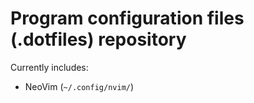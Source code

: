 # Program configuration files (.dotfiles) repository

Currently includes:
- NeoVim (`~/.config/nvim/`)

